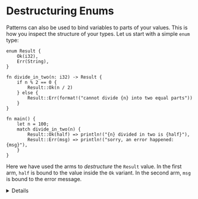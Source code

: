 # Destructuring Enums

Patterns can also be used to bind variables to parts of your values. This is how
you inspect the structure of your types. Let us start with a simple `enum` type:

```rust,editable
enum Result {
    Ok(i32),
    Err(String),
}

fn divide_in_two(n: i32) -> Result {
    if n % 2 == 0 {
        Result::Ok(n / 2)
    } else {
        Result::Err(format!("cannot divide {n} into two equal parts"))
    }
}

fn main() {
    let n = 100;
    match divide_in_two(n) {
        Result::Ok(half) => println!("{n} divided in two is {half}"),
        Result::Err(msg) => println!("sorry, an error happened: {msg}"),
    }
}
```

Here we have used the arms to _destructure_ the `Result` value. In the first
arm, `half` is bound to the value inside the `Ok` variant. In the second arm,
`msg` is bound to the error message.

<details>

Key points:
* The `if`/`else` expression is returning an enum that is later unpacked with a `match`.
* You can try adding a third variant to the enum definition and displaying the errors when running the code. Point out the places where your code is now inexhaustive and how the compiler tries to give you hints.

</details>
